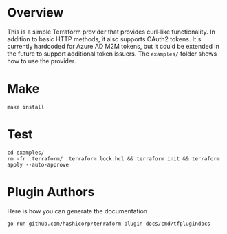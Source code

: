 # Overview
This is a simple Terraform provider that provides curl-like functionality.  In addition to basic HTTP methods, it also supports OAuth2 tokens.  It's currently hardcoded for Azure AD M2M tokens, but it could be extended in the future to support additional token issuers.  The `examples/` folder shows how to use the provider.

# Make
```
make install
```

# Test
```
cd examples/
rm -fr .terraform/ .terraform.lock.hcl && terraform init && terraform apply --auto-approve
```

# Plugin Authors
Here is how you can generate the documentation
```
go run github.com/hashicorp/terraform-plugin-docs/cmd/tfplugindocs
```
